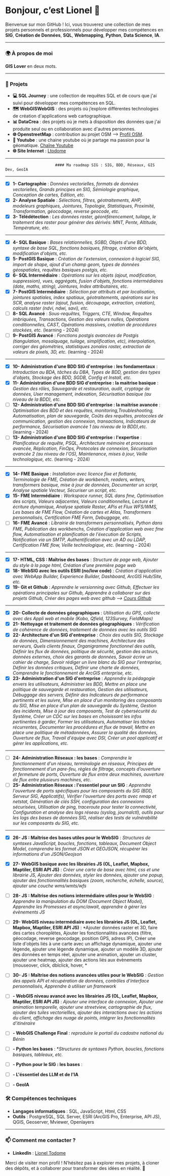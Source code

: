 # Bonjour, c’est Lionel 👋

Bienvenue sur mon GitHub ! Ici, vous trouverez une collection de mes projets personnels et professionnels pour développer mes compétences en  **SIG**, **Création de Données**, **SQL**, **Webmapping**, **Python**, **Data Science**, **IA**.

---

### 🌍 À propos de moi

**GIS Lover** en deux mots. 

---

### 🚀 Projets

- **💻 SQL Journey** : une collection de requêtes SQL et de cours que j'ai suivi pour développer mes compétences en SQL.
- **🗺 WebGISWebGIS** : des projets où j’explore différentes technologies de création d'applications web cartographique.
- **📊 DataCrea** : des projets où je mets à disposition des données que j'ai produite seul ou en collaboration avec d'autres personnes.
- **🌐 OpenstreetMap** : contribution au projet OSM --> [Profil OSM](https://yosmhm.neis-one.org/?Geolio).
- **🎥 Youtube** : une chaine youtube où je partage ma passion pour la géomatique. [Chaîne Youtube](https://www.youtube.com/@geomaf)
- **🌐 Site Internet** : [Ltodome](https://ltodome.com/)
---
                          #### Ma roadmap SIG : SIG, BDD, Réseaux, GIS Dev, GeoIA

---
- [x] **1- Cartographie** : *Données vectorielles, formats de données vectorielles, Grands principes en SIG, Sémiologie graphique, Conception de cartes, Edition, etc.*     
- [x] **2- Analyse Spatiale** : *Sélections, filtres, géotraitements, AHP, modeleurs graphiques, Jointures, Topologie, Statistiques, Proximité, Transformation, géocodage, reverse geocode, etc.*    
- [x] **3- Télédétection** : *Les données raster, géoréférencement, tuilage, le traitement des raster pour générer des dérivés: MNT, Pente, Altitude, Température, etc.*
---
- [x] **4- SQL Basique** : *Bases relationnelles, SGBD, Objets d'une BDD, syntaxe de base SQL, fonctions basiques, filtrage, création de'objets, modification d'objets, etc.* 
- [x] **5- PostGIS Basique** : *Création de l'extension, connexion à logiciel SIG, import de shape, ajout d'un champ geom, types de données géospatiales, requêtes basiques postgis, etc.*     
- [x] **6- SQL Intermédiaire** : *Opérations sur les objets (ajout, modification, suppression), vues, aggrégats, fusion d'objets, fonctions intermédiaires (date, maths, string), Jointures, Index attributaires,  etc.*   
- [x] **7- PostGIS Intermédiaire** : *Sélection par attributs et par localisation, jointures spatiales, index spatiaux, géotraitements, opérations sur les SCR, analyse raster (ajout, fusion, découpage, extraction, création), calculs raster (ndvi, ndwi, savi), etc.*   
- [ ] **8- SQL Avancé** : *Sous-requêtes, Triggers, CTE, Window, Requêtes imbriquées, Transactions, Gestion des valeurs nulles, Opérations conditionnelles, CAST, Opérations massives, création de procédures stockées, etc.* (learning - 2024)   
- [ ] **9- PostGIS Avancé** : *Fonctions postgis avancées de Postgis (tiangulation, mosaïquage, tuilage, simplification, etc), interpolation, corriger des géométries, statistiques zonales raster, extraction de valeurs de pixels, 3D, etc.* (learning - 2024)
---
- [x] **10- Administration d'une BDD SIG d'entreprise : les fondamentaux** : *Introduction au BDA, tâches du DBA, Types de BDD, gestion des types d'objets, Stockage des BDD, SGDB, Config et Install, etc.* 
- [x] **11- Administration d'une BDD SIG d'entreprise : la maitrise basique** : *Gestion des rôles, Sauvegarde et restauration, audit, cryptage de données, User management, indexation, Sécurisation basique (au niveau de la BDD), etc.*
- [ ] **12- Administration d'une BDD SIG d'entreprise : la maitrise avancée** : *Optimisation des BDD et des requêtes, monitoring,Troubleshooting, Automatisation, plan de sauvegarde, Coûts des requêtes, protocoles de communication, gestion des connexion, transactions, Indicateurs de performance, Sécurisation avancée 1 (au niveau de la BDD),etc.* (learning - 2024)
- [ ] **13- Administration d'une BDD SIG d'entreprise : l'expertise** : *Planificateur de requête, PSQL, Architecture mémoire et processus avancée, Réplication, FinOps, Protocoles de connexion, Sécurisation avancée 2 (au niveau de l'OS), Maintenance, mises à jour, Veille technologique, etc.*  (learning - 2024)
---
- [x] **14- FME Basique** : *Installation avec licence fixe et flottante, Terminologie de FME, Création de workbench, readers, writers, transformers basique, mise à jour de données, Documenter un script, Analyse spatiale Vecteur, Sécuriser un script, etc.* 
- [x] **15- FME Intermédiaire** : *Workspace runner, SQL dans fme, Optimisation des scripts, Valeurs adjacentes, Valeurs conditionnelles, Lecture et écriture dynamique, Analyse spatiale Raster, APis et Flux WFS/WMS, Les bases de FME Flow, Création de cartes et Atlas, Transformers personnalisés, Certification FME Form, Debuggage, etc.*
- [ ] **16- FME Avancé** : *Librairie de transformers personnalisés, Python dans FME, Publication des workbenchs, Création d'application web avec fme flow, Automatisation et planification de l'éxecution de Scripts, Notification via un SMTP, Authentification avec un AD ou LDAP, Certification FME flow, Veille technologique, etc.*  (learning - 2024)
---
- [x] **17- HTML, CSS : Maîtrise des bases**  : *Structure de page web, Ajouter du style à la page html, Création d'une première page web*
- [x] **18- WebSIG avec les outils ESRI (no/low code)** : *Création d'application avec WebApp Builder, Experience Builder, Dashboard, ArcGIS Hub/Site, etc.*
- [x] **19- Git et Github** : *Apprendre le versionning avec Github, Effectuer les opérations principales sur Github, Apprendre à collaborer sur des projets Github, Créer des pages web avec github --> [Cours Github](https://github.com/skills)*
---
- [x] **20- Collecte de données géographiques** : *Utilisation du GPS, collecte avec des Appli web et mobile (Kobo, Qfield, 123Survey, FieldMaps)*
- [x] **21- Nettoyage et traitement de données géographiques** : *Vérification de cohérence de données, traitement de données avec les outils SIG*
- [x] **22- Architecture d'un SIG d'entreprise** : *Choix des outils SIG, Stockage de données, Dimensionnement des machines, Architecture des serveurs, Quels clients finaux, Organigramme fonctionnel des outils, Définir les flux de données, politique de sécurité, gestion des acteurs, données externes, choix des garants de données, Savoir écrire un cahier de charge, Savoir rédiger un livre blanc du SIG pour l'entreprise, Définir les données critiques, Définir une charte de données, Comprendre le fonctionnement de ArcGIS enterprise, etc.*
- [x] **23- Administration d'un SIG d'entreprise** : *Apprendre la pédagogie envers les utilisateurs, Administrer les BDD, Mettre en place une politique de sauvegarde et restauration, Gestion des utilisateurs, Débuggage des servers, Définir des Indicateurs de performance pertinents et les suivre, Mise en place d'un monitoring des composants du SIG, Mise en place d'un plan de sauvegarde du Système, Gestion des incidents, Mise à jour des composants, Test de cybersécurité du Système, Créer un CDC sur les bases en choisissant les infos pertinentes à garder, Former les utilisateurs, Automatiser les tâches récurrentes, Documenter les procédures et flux de travail, Mettre en place une politique de métadonnées, Assurer la qualité des données, Ouverture de flux, Travail d'équipe avec DSI, Créer un pool applicatif et gérer les applications, etc.*
---
- [ ] **24- Administration Réseaux : les bases** : *Comprendre le fonctionnement d'un réseau, terminologie en réseaux, Principes de fonctionnement d’un pare-feu, règles de filtrage, concepts d’ouverture et fermeture de ports, Ouverture de flux entre deux machines, ouverture de flux entre plusieurs machines, etc.*
- [ ] **25- Administration Réseaux : l'essentiel pour un SIG** : *Apprendre l'ouverture de ports spécifiques pour les composants du SIG (BDD, Serveur SIG, Applicatifs), Vérifier l'ouverture des ports avec nmap et netstat, Génération de clés SSH, configuration des connexions sécurisées, Utilisation de ping, traceroute pour tester la connectivité, Configuration et analyse des logs réseau (syslog, journalctl), outils pour les logs des bases de données SIG, réaliser des tests de vulnérabilité sur les composants du SIG, etc.*
---
- [x] **26- JS : Maîtrise des bases utiles pour le WebSIG** : *Structures de syntaxes JavaScript, boucles, fonctions, tableaux, Document Object Model, comprendre les format JSON et GEOJSON, récupérer les informations d'un JSON/Geojson*
- [x] **27- WebGIS basique avec les librairies JS (OL, Leaflet, Mapbox, Maptiler, ESRI API JS)** : *Créer une carte de base avec html, css et une librairie JS, Ajouter des données, styler les données, ajouter une popup, ajouter des fonctionnalités basiques (zoom, recherche, échelle, source), ajouter une couche wms/wmts/wfs*
- [ ] **28- JS : Maîtrise des notions intermédiaire utiles pour le WebSIG** : *Apprendre la manipulation du DOM (Document Object Model), Apprendre les Promesses et async/await, apprendre à gérer les évènements JS*
- [ ] **29- WebGIS niveau intermédiaire avec les librairies JS (OL, Leaflet, Mapbox, Maptiler, ESRI API JS)** : *Ajouter données raster et 3D, faire des cartes choroplètes, Ajouter les fonctionnalités avancées (filtre, géocodage, reverse geocodage, position GPS, adress IP), Créer une liste d'objets liés à une carte avec un affichage dynamique, ajouter une légende, ajouter une légende dynamique, ajouter un modèle 3D,  ajouter des données en temps réel, ajouter une animation, ajouter un cluster, ajouter une heatmap, ajouter des actions liés aux évènements (mouseover, click, dblclick, hover, *
- [ ] **30- JS : Maîtrise des notions avancées utiles pour le WebSIG** : *Gestion des appels API et récupération de données,  contrôles d'interface personnalisés, Apprendre à utiliser un framework*
- [ ] **- WebGIS niveau avancé avec les librairies JS (OL, Leaflet, Mapbox, Maptiler, ESRI API JS)** : *Ajouter une interface de connexion, Ajouter une animation temporelle, ajouter une streetview, cartographie de flux, ajouter des tuiles vectoriellles, ajouter des interactions avec les actions du client, affichage des nuage de points, intégrer les fonctionnalités d'itinéraire*
- [ ] **- WebGIS Challenge Final** : *reproduire le portail du cadastre national du Bénin*
- [ ] **- Python les bases** : **Structures de syntaxes Python, boucles, fonctions basiques, tableaux, etc.*
- [ ] **- Python pour le SIG : les bases** : 
- [ ] **- L'éssentiel des LLM et de l'IA**
- [ ] **- GeoIA**
  

### 🛠️ Compétences techniques

- **Langages informatiques** : SQL, JavaScript, Html, CSS 
- **Outils** : PostgreSQL, SQL Server, ESRI (ArcGIS Pro, Enterprise, API JS), QGIS, Geoserver, Mviewer, Openlayers

---

### 📫 Comment me contacter ?

- **LinkedIn** : [Lionel Todome](https://www.linkedin.com/in/lionel-todome)

Merci de visiter mon profil ! N’hésitez pas à explorer mes projets, à cloner des dépôts, et à collaborer pour transformer des idées en réalité. 🚀
